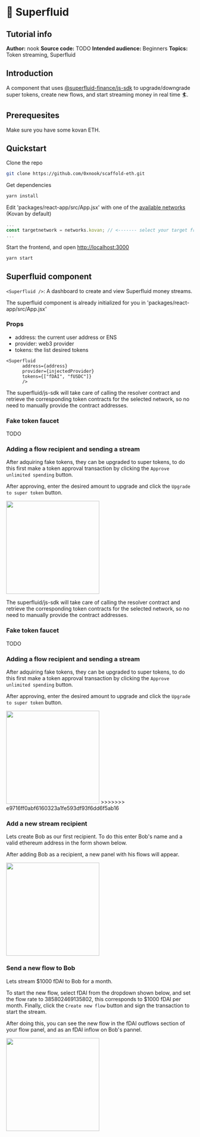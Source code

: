 # 🌊 Superfluid

## Tutorial info
**Author:** nook
**Source code:** TODO
**Intended audience:** Beginners
**Topics:** Token streaming, Superfluid

## Introduction
A component that uses [@superfluid-finance/js-sdk](https://github.com/superfluid-finance/superfluid-protocol-docs/blob/master/protocol-tutorials/frontend-+-nodejs.md) to upgrade/downgrade super tokens, create new flows, and start streaming money in real time 🏄. 

## Prerequesites
Make sure you have some kovan ETH.

## Quickstart
Clone the repo
```bash
git clone https://github.com/0xnook/scaffold-eth.git
```

Get dependencies
```bash
yarn install
```

Edit 'packages/react-app/src/App.jsx' with one of the [available networks](https://docs.superfluid.finance/superfluid/networks/networks) (Kovan by default)
```js
...
const targetnetwork = networks.kovan; // <------- select your target frontend network (localhost, rinkeby, xdai, mainnet)
...
```


Start the frontend, and open [http://localhost:3000](http://localhost:3000)
```bash
yarn start
```

## Superfluid component
`<Superfluid />`: A dashboard to create and view Superfluid money streams. 

The superfluid component is already initialized for you in 'packages/react-app/src/App.jsx'


### Props
- address: the current user address or ENS  
- provider: web3 provider
- tokens: the list desired tokens


```
<Superfluid
      address={address}
      provider={injectedProvider}
      tokens={["fDAI", "fUSDC"]}
      />
```

The superfluid/js-sdk will take care of calling the resolver contract and retrieve the corresponding token contracts for the selected network, so no need to manually provide the contract addresses.

### Fake token faucet
TODO


### Adding a flow recipient and sending a stream
After adquiring fake tokens, they can be upgraded to super tokens, to do this
first make a token approval transaction by clicking the `Approve unlimited spending` button. 

After approving, enter the desired amount to upgrade and click the `Upgrade to super token` button.

<img src="https://siasky.net/bAAWH6fHp9zGtMutEUkc8Ngs89cdY9N-bn1VJw34SqlCTw" width="250">
  

The superfluid/js-sdk will take care of calling the resolver contract and retrieve the corresponding token contracts for the selected network, so no need to manually provide the contract addresses.

### Fake token faucet
TODO


### Adding a flow recipient and sending a stream
After adquiring fake tokens, they can be upgraded to super tokens, to do this
first make a token approval transaction by clicking the `Approve unlimited spending` button. 

After approving, enter the desired amount to upgrade and click the `Upgrade to super token` button.

<img src="https://siasky.net/bAAWH6fHp9zGtMutEUkc8Ngs89cdY9N-bn1VJw34SqlCTw" width="250">
>>>>>>> e9716ff0abf6160323a1fe593df93f6dd6f5ab16


### Add a new stream recipient
Lets create Bob as our first recipient. To do this enter Bob's name and a valid ethereum address in the form shown below.

After adding Bob as a recipient, a new panel with his flows will appear.

<img src="https://siasky.net/BAAzSLcGV69el6FV6a6JKPY4kGmGcO53dCqWLEW-sGnP8g" width="250">

### Send a new flow to Bob
Lets stream $1000 fDAI to Bob for a month.

To start the new flow, select fDAI from the dropdown shown below, and set the flow rate to 385802469135802, this corresponds to $1000 fDAI per month. Finally, click the `Create new flow` button and sign the transaction to start the stream.

After doing this, you can see the new flow in the fDAI outflows section of your flow panel, and as an fDAI inflow on Bob's pannel.

<img src="https://siasky.net/JADoxvdobuSovhgxE9hCIDFjpjWhCR19RjWVTszTG-n7gQ" width="250">
